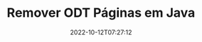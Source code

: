 ---
############################# Static ############################
layout: "auto-gen-merger"
date: 2022-10-12T07:27:12
draft: false
otherformats: otp ott pdf pps ppsx ppt pptx rtf tex vdx vsdm vsdx vssm vssx vstm vstx

############################# Head ############################
head_title: "Remover ODT Páginas em Java"
head_description: "Remova ou exclua uma única página ou coleção de páginas de um arquivo ODT em Java invertendo a ordem das páginas usando a API de fusão de documentos."

############################# Header ############################
title: "Remover ODT Páginas em Java"
description: "Remova ODT Páginas com algumas linhas de código Java."
bg_image: "https://cms.admin.containerize.com/templates/aspose/App_Themes/V3/images/bg/header1.png"
bg_overlay: false
button:
    enable: true
    icon: "fas fa-arrow-down"
    label: "Baixar Teste Gratuito"
    link: "https://downloads.groupdocs.com/merger/java"

############################# SubMenu ############################
submenu:
    enable: true

    left:
        img_alt: "GroupDocs.Merger for Java"
        image: "https://cms.admin.containerize.com/templates/groupdocs/images/product-logos/90x90-noborder/groupdocs-merger-java.png"
        product: "GroupDocs.Merger"
        platform: "Java"

    middle:
        button:

            # button loop
            - link: "https://apireference.groupdocs.com/merger/java"
              text: "Referência da API"

            # button loop
            - link: "https://github.com/groupdocs-merger"
              text: "Exemplos de código"

            # button loop
            - link: "https://products.groupdocs.app/merger/family"
              text: "Demonstrações ao vivo"

            # button loop
            - link: "https://purchase.groupdocs.com/pricing/merger/java"
              text: "Preços"

    right:
        link_download: "https://downloads.groupdocs.com/merger"
        link_learn: "https://docs.groupdocs.com/merger/java"
        link_buy: "https://purchase.groupdocs.com"

############################# About ############################
about:
    enable: true
    title: "Sobre a API GroupDocs.Merger for Java"
    content: |
        [GroupDocs.Merger for Java](/pt/merger/java/) oferece uma solução simples para mesclar e dividir com segurança entre uma ampla variedade de formatos de documentos, incluindo PDF, Microsoft Office (Word, Excel, PowerPoint , OneNote), OpenDocument, HTML, imagens e muitos outros em aplicativos Java. Ao adicionar apenas algumas linhas do código, execute várias operações do documento, como mover, remover, girar, trocar, extrair ou alterar a orientação das páginas dentro dos documentos. A API de mesclagem de documentos também suporta a visualização de páginas de documentos como uma imagem para analisar a estrutura, a formatação e o conteúdo do documento na página.
        
        A API GroupDocs.Merger é a escolha certa para soluções corporativas que precisam de recursos de remoção de página de arquivo. Essas APIs são bem suportadas em todos os principais sistemas operacionais e plataformas, incluindo J2SE 7.0 (1.7), J2SE 8.0 (1.8), Java 10.

############################# Steps ############################
steps:
    enable: true
    title_left: "Remover páginas de arquivo ODT em Java"
    content_left: |
        [GroupDocs.Merger for Java](/pt/merger/java/) facilita para os desenvolvedores do Java excluir uma ou várias páginas específicas em um ODT arquivo implementando algumas etapas fáceis.
        
        * Inicialize **RemoveOptions** com números de página a serem removidos.
        * Crie uma nova instância de **Merger** e passe o caminho do documento de origem como um parâmetro de construtor.
        * Chame **removePages** e passe o objeto **RemoveOptions**.
        * Chame **save** e especifique o caminho do arquivo para salvar o documento resultante.

    title_right: "Requisitos de sistema"
    content_right: |
        As APIs do GroupDocs.Merger for Java são compatíveis com todas as principais plataformas e sistemas operacionais. Antes de executar o código abaixo, certifique-se de ter os seguintes pré-requisitos instalados em seu sistema.

        * Sistemas operacionais: Microsoft Windows, Linux, MacOS
        * Ambientes de desenvolvimento: NetBeans, IntelliJ IDEA, Eclipse
        * Estruturas: J2SE 7.0 (1.7), J2SE 8.0 (1.8), Java 10
        * Faça o download da versão mais recente do GroupDocs.Merger for Java de [Maven](https://repository.groupdocs.com/webapp/#/artifacts/browse/tree/General/repo/com/groupdocs/groupdocs-merger)
         
    code: |
     {{% merger/additional-styles %}}
     {{< merger/code-merger title="Como remover páginas de arquivo ODT usando o código de exemplo Java">}}

        ```java    
        // Remova as páginas do arquivo ODT usando a API GroupDocs.Merger
        // Inicialize a classe RemoveOptions com números de página selecionados
        RemoveOptions removeOptions = new RemoveOptions(new int[] { 3, 6 });

        // Instanciar Fusão com documento de entrada ODT
        Merger merger = new Merger("input.odt");

        // Chame o método removePages e passe o objeto RemoveOptions para ele
        merger.removePages(removeOptions);
    
        // Chame o método save e passe o caminho do arquivo desejado para salvar o documento de saída
        merger.save("output.odt");
        ```
     {{< /merger/code-merger >}}

############################# Demos ############################
demos:
    enable: true
    title: "Demonstrações ao vivo - remover ODT páginas on-line"
    content: |
       Remova as páginas de arquivo ODT agora mesmo visitando o site [GroupDocs.Merger Live Demos](https://products.groupdocs.app/splitter/remove-pages/odt).
       A demonstração ao vivo tem os seguintes benefícios.
        
############################# About Formats ############################
about_formats:
    enable: true

############################# More Formats ############################
more_formats:
    enable: true
    title: "Remover páginas de outros formatos de documento"
    content: |
        Java documenta API de fusão e divisão para formatos de arquivo e imagens. Remova alguns dos formatos de arquivo populares conforme indicado abaixo.

############################# Back to top ###############################
back_to_top:
    enable: true
---